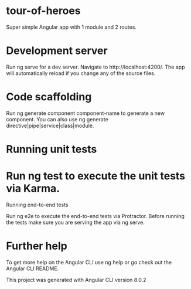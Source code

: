 # tour-of-heroes
Super simple Angular app with 1 module and 2 routes. 

# Development server

Run ng serve for a dev server. Navigate to http://localhost:4200/. The app will automatically reload if you change any of the source files.

# Code scaffolding

Run ng generate component component-name to generate a new component. You can also use ng generate directive|pipe|service|class|module.

# Running unit tests

# Run ng test to execute the unit tests via Karma.
Running end-to-end tests

Run ng e2e to execute the end-to-end tests via Protractor. Before running the tests make sure you are serving the app via ng serve.

# Further help

To get more help on the Angular CLI use ng help or go check out the Angular CLI README.

This project was generated with Angular CLI version 8.0.2
